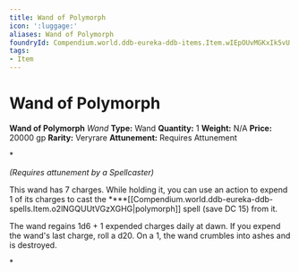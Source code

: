 ```yaml
---
title: Wand of Polymorph
icon: ':luggage:'
aliases: Wand of Polymorph
foundryId: Compendium.world.ddb-eureka-ddb-items.Item.wIEpOUvMGKxIk5vU
tags:
- Item
---
```


# Wand of Polymorph

**Wand of Polymorph**
_Wand_
**Type:** Wand
**Quantity:** 1
**Weight:** N/A
**Price:** 20000 gp
**Rarity:** Veryrare
**Attunement:** Requires Attunement

*<div class="item-attunement"><i>(Requires attunement by a Spellcaster)</i><p>This wand has 7 charges. While holding it, you can use an action to expend 1 of its charges to cast the ****[[Compendium.world.ddb-eureka-ddb-spells.Item.o2lNGQUUtVGzXGHG|polymorph]] spell (save DC 15) from it.

The wand regains 1d6 + 1 expended charges daily at dawn. If you expend the wand's last charge, roll a d20. On a 1, the wand crumbles into ashes and is destroyed.</p>*